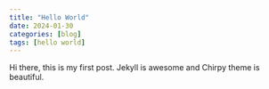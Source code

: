 ```yaml
---
title: "Hello World"
date: 2024-01-30
categories: [blog]
tags: [hello world]
---
```


Hi there, this is my first post. Jekyll is awesome and Chirpy theme is beautiful.



